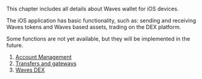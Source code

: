 This chapter includes all details about Waves wallet for iOS devices.

The iOS application has basic functionality, such as: sending and receiving Waves tokens and Waves based assets, trading on the DEX platform.

Some functions are not yet available, but they will be implemented in the future.

1. [Account Management](iOS/account-management.md)
2. [Transfers and gateways](iOS/wallet-management.md)
3. [Waves DEX](iOS/waves-dex.md)
